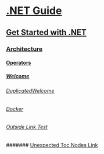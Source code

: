 <!-- Start of .NET Guide -->
# [.NET Guide](standard/index.md)
## [Get Started with .NET](standard/get-started.md)
### [Architecture](standard/microservices-architecture/)
#### [Operators](visual-basic/language-reference/error-messages/operator-declaration-must-be-one-of.md)
##### [Welcome](welcome.md)
###### [DuplicatedWelcome](welcomed.md)
###### [Docker](standard/microservices-architecture/container-docker-introduction/docker-defined.md)
###### [Outside Link Test](https://msdn.microsoft.com/library/azure/dn873976.aspx)
####### [Unexpected Toc Nodes Link](https://msdn.microsoft.com/library/azure/dn873976.aspx)

